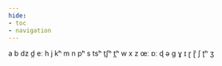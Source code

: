 ```yaml
---
hide:
- toc
- navigation
---
```

a
b
dz
d̪
eː
h
j
kʰ
m
n
pʰ
s
tsʰ
t̠ʃʰ
t̪ʰ
w
x
z
œː
ɒː
ɖ
ə
ɡ
ɣ
ɪ
ɽ
ɽ̃
ʃ
ʈʰ
ʒ
